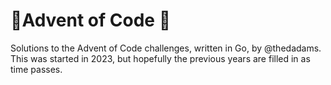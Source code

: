# 🎄Advent of Code 🎄
Solutions to the Advent of Code challenges, written in Go, by @thedadams. This was started in 2023, but hopefully the previous years are filled in as time passes.